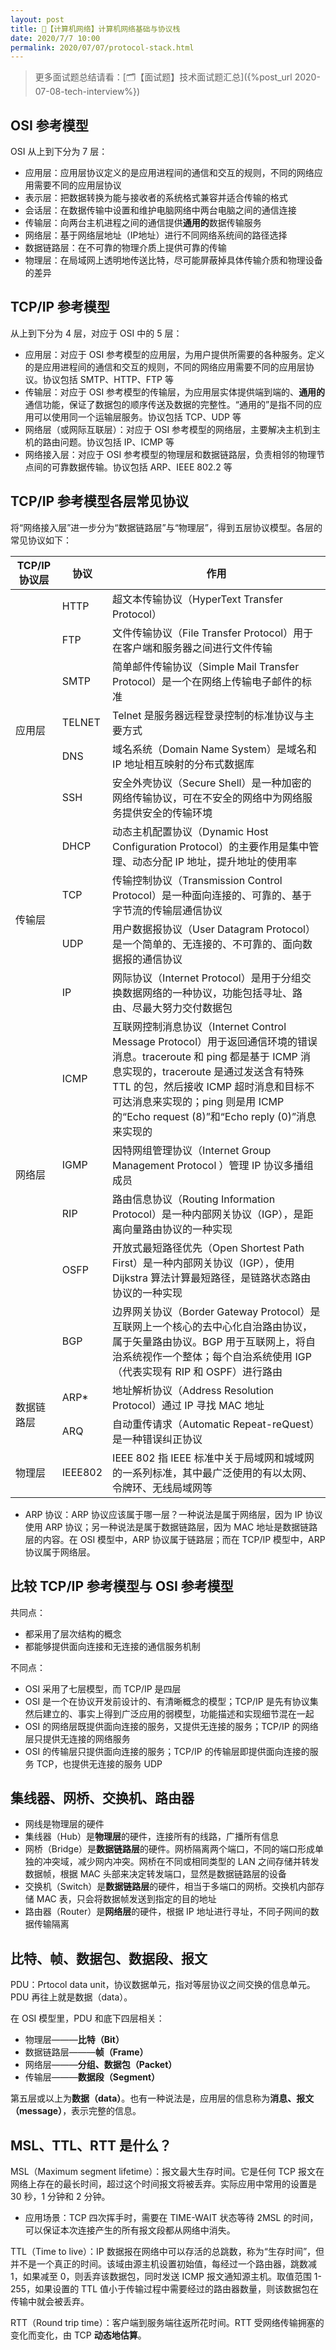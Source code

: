 ```yaml
---
layout: post
title: 📔【计算机网络】计算机网络基础与协议栈
date: 2020/7/7 10:00
permalink: 2020/07/07/protocol-stack.html
---
```


> 更多面试题总结请看：[🗂【面试题】技术面试题汇总]({%post_url 2020-07-08-tech-interview%})

## OSI 参考模型
OSI 从上到下分为 7 层：
* 应用层：应用层协议定义的是应用进程间的通信和交互的规则，不同的网络应用需要不同的应用层协议
* 表示层：把数据转换为能与接收者的系统格式兼容并适合传输的格式
* 会话层：在数据传输中设置和维护电脑网络中两台电脑之间的通信连接
* 传输层：向两台主机进程之间的通信提供**通用的**数据传输服务
* 网络层：基于网络层地址（IP地址）进行不同网络系统间的路径选择
* 数据链路层：在不可靠的物理介质上提供可靠的传输
* 物理层：在局域网上透明地传送比特，尽可能屏蔽掉具体传输介质和物理设备的差异

## TCP/IP 参考模型
从上到下分为 4 层，对应于 OSI 中的 5 层：
* 应用层：对应于 OSI 参考模型的应用层，为用户提供所需要的各种服务。定义的是应用进程间的通信和交互的规则，不同的网络应用需要不同的应用层协议。协议包括 SMTP、HTTP、FTP 等
* 传输层：对应于 OSI 参考模型的传输层，为应用层实体提供端到端的、**通用的**通信功能，保证了数据包的顺序传送及数据的完整性。“通用的”是指不同的应用可以使用同一个运输层服务。协议包括 TCP、UDP 等
* 网络层（或网际互联层）：对应于 OSI 参考模型的网络层，主要解决主机到主机的路由问题。协议包括 IP、ICMP 等
* 网络接入层：对应于 OSI 参考模型的物理层和数据链路层，负责相邻的物理节点间的可靠数据传输。协议包括 ARP、IEEE 802.2 等

## TCP/IP 参考模型各层常见协议
将“网络接入层”进一步分为“数据链路层”与“物理层”，得到五层协议模型。各层的常见协议如下：

<table class="no-wrap-table">
<thead>
  <tr>
    <th>TCP/IP 协议层</th>
    <th>协议</th>
    <th>作用</th>
  </tr>
</thead>
<tbody>
  <tr>
    <td rowspan="7">应用层</td>
    <td class="bold">HTTP</td>
    <td>超文本传输协议（HyperText Transfer Protocol）</td>
  </tr>
  <tr>
    <td class="bold">FTP</td>
    <td>文件传输协议（File Transfer Protocol）用于在客户端和服务器之间进行文件传输</td>
  </tr>
  <tr>
    <td>SMTP</td>
    <td>简单邮件传输协议（Simple Mail Transfer Protocol）是一个在网络上传输电子邮件的标准</td>
  </tr>
  <tr>
    <td>TELNET</td>
    <td>Telnet 是服务器远程登录控制的标准协议与主要方式</td>
  </tr>
  <tr>
    <td class="bold">DNS</td>
    <td>域名系统（Domain Name System）是域名和 IP 地址相互映射的分布式数据库</td>
  </tr>
  <tr>
    <td class="bold">SSH</td>
    <td>安全外壳协议（Secure Shell）是一种加密的网络传输协议，可在不安全的网络中为网络服务提供安全的传输环境</td>
  </tr>
  <tr>
    <td class="bold">DHCP</td>
    <td>动态主机配置协议（Dynamic Host Configuration Protocol）的主要作用是集中管理、动态分配 IP 地址，提升地址的使用率</td>
  </tr>
  <tr>
    <td rowspan="2">传输层</td>
    <td class="bold">TCP</td>
    <td>传输控制协议（Transmission Control Protocol）是一种面向连接的、可靠的、基于字节流的传输层通信协议</td>
  </tr>
  <tr>
    <td class="bold">UDP</td>
    <td>用户数据报协议（User Datagram Protocol）是一个简单的、无连接的、不可靠的、面向数据报的通信协议</td>
  </tr>
  <tr>
    <td rowspan="6">网络层</td>
    <td class="bold">IP</td>
    <td>网际协议（Internet Protocol）是用于分组交换数据网络的一种协议，功能包括寻址、路由、尽最大努力交付数据包</td>
  </tr>
  <tr>
    <td>ICMP</td>
    <td>互联网控制消息协议（Internet Control Message Protocol）用于返回通信环境的错误消息。traceroute 和 ping 都是基于 ICMP 消息实现的，traceroute 是通过发送含有特殊 TTL 的包，然后接收 ICMP 超时消息和目标不可达消息来实现的；ping 则是用 ICMP 的“Echo request (8)”和“Echo reply (0)”消息来实现的</td>
  </tr>
  <tr>
    <td>IGMP</td>
    <td>因特网组管理协议（Internet Group Management Protocol ）管理 IP 协议多播组成员</td>
  </tr>
  <tr>
    <td>RIP</td>
    <td>路由信息协议（Routing Information Protocol）是一种内部网关协议（IGP），是距离向量路由协议的一种实现</td>
  </tr>
  <tr>
    <td>OSFP</td>
    <td>开放式最短路径优先（Open Shortest Path First）是一种内部网关协议（IGP），使用 Dijkstra 算法计算最短路径，是链路状态路由协议的一种实现</td>
  </tr>
  <tr>
    <td>BGP</td>
    <td>边界网关协议（Border Gateway Protocol）是互联网上一个核心的去中心化自治路由协议，属于矢量路由协议。BGP 用于互联网上，将自治系统视作一个整体；每个自治系统使用 IGP（代表实现有 RIP 和 OSPF）进行路由</td>
  </tr>
  <tr>
    <td rowspan="2">数据链路层</td>
    <td class="bold">ARP*</td>
    <td>地址解析协议（Address Resolution Protocol）通过 IP 寻找 MAC 地址</td>
  </tr>
  <tr>
    <td>ARQ</td>
    <td>自动重传请求（Automatic Repeat-reQuest）是一种错误纠正协议</td>
  </tr>
  <tr>
    <td>物理层</td>
    <td>IEEE802</td>
    <td>IEEE 802 指 IEEE 标准中关于局域网和城域网的一系列标准，其中最广泛使用的有以太网、令牌环、无线局域网等</td>
  </tr>
</tbody>
</table>

* ARP 协议：ARP 协议应该属于哪一层？一种说法是属于网络层，因为 IP 协议使用 ARP 协议；另一种说法是属于数据链路层，因为 MAC 地址是数据链路层的内容。在 OSI 模型中，ARP 协议属于链路层；而在 TCP/IP 模型中，ARP 协议属于网络层。

## 比较 TCP/IP 参考模型与 OSI 参考模型
共同点：
* 都采用了层次结构的概念
* 都能够提供面向连接和无连接的通信服务机制

不同点：
* OSI 采用了七层模型，而 TCP/IP 是四层
* OSI 是一个在协议开发前设计的、有清晰概念的模型；TCP/IP 是先有协议集然后建立的、事实上得到广泛应用的弱模型，功能描述和实现细节混在一起
* OSI 的网络层既提供面向连接的服务，又提供无连接的服务；TCP/IP 的网络层只提供无连接的网络服务
* OSI 的传输层只提供面向连接的服务；TCP/IP 的传输层即提供面向连接的服务 TCP，也提供无连接的服务 UDP

## 集线器、网桥、交换机、路由器
* 网线是物理层的硬件
* 集线器（Hub）是**物理层**的硬件，连接所有的线路，广播所有信息
* 网桥（Bridge）是**数据链路层**的硬件。网桥隔离两个端口，不同的端口形成单独的冲突域，减少网内冲突。网桥在不同或相同类型的 LAN 之间存储并转发数据帧，根据 MAC 头部来决定转发端口，显然是数据链路层的设备
* 交换机（Switch）是**数据链路层**的硬件，相当于多端口的网桥。交换机内部存储 MAC 表，只会将数据帧发送到指定的目的地址
* 路由器（Router）是**网络层**的硬件，根据 IP 地址进行寻址，不同子网间的数据传输隔离

## 比特、帧、数据包、数据段、报文
PDU：Prtocol data unit，协议数据单元，指对等层协议之间交换的信息单元。PDU 再往上就是数据（data）。

在 OSI 模型里，PDU 和底下四层相关：
* 物理层———**比特（Bit）**
* 数据链路层———**帧（Frame）**
* 网络层———**分组、数据包（Packet）**
* 传输层———**数据段（Segment）**

第五层或以上为**数据（data）**。也有一种说法是，应用层的信息称为**消息、报文（message）**，表示完整的信息。

## MSL、TTL、RTT 是什么？
MSL（Maximum segment lifetime）：报文最大生存时间。它是任何 TCP 报文在网络上存在的最长时间，超过这个时间报文将被丢弃。实际应用中常用的设置是 30 秒，1 分钟和 2 分钟。
* 应用场景：TCP 四次挥手时，需要在 TIME-WAIT 状态等待 2MSL 的时间，可以保证本次连接产生的所有报文段都从网络中消失。

TTL（Time to live）：IP 数据报在网络中可以存活的总跳数，称为“生存时间”，但并不是一个真正的时间。该域由源主机设置初始值，每经过一个路由器，跳数减 1，如果减至 0，则丢弃该数据包，同时发送 ICMP 报文通知源主机。取值范围 1-255，如果设置的 TTL 值小于传输过程中需要经过的路由器数量，则该数据包在传输中就会被丢弃。

RTT（Round trip time）：客户端到服务端往返所花时间。RTT 受网络传输拥塞的变化而变化，由 TCP **动态地估算**。